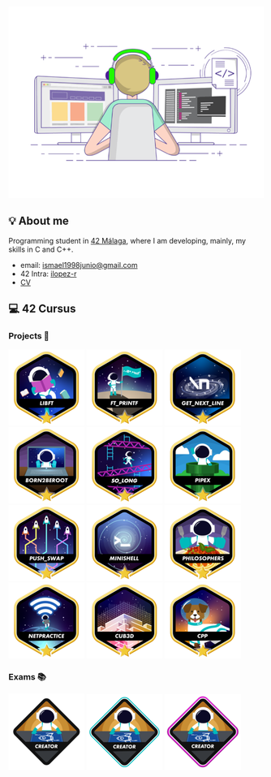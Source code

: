 ![HI THERE](https://raw.githubusercontent.com/ilopez-r/resources/main/hithere.gif)

## 💡 About me 
Programming student in [42 Málaga](https://www.fundaciontelefonica.com/empleabilidad/campus-42/), where I am developing, mainly, my skills in C and C++.
- email: [ismael1998junio@gmail.com](mailto:ismael1998junio@gmail.com)
- 42 Intra: [ilopez-r](https://profile.intra.42.fr/users/ilopez-r)
- [CV](https://github.com/ilopez-r/resources/blob/main/CV.pdf)

## 💻 42 Cursus
### Projects 🚀
[![LIBFT](https://raw.githubusercontent.com/ilopez-r/resources/main/badges/libftm.png)](https://github.com/ilopez-r/libft) [![FT_PRINTF](https://raw.githubusercontent.com/ilopez-r/resources/main/badges/ft_printfm.png)](https://github.com/ilopez-r/ft_printf) [![GETNEXTLINE](https://raw.githubusercontent.com/ilopez-r/resources/main/badges/get_next_linem.png)](https://github.com/ilopez-r/get_next_line) [![BORN2BEROOT](https://raw.githubusercontent.com/ilopez-r/resources/main/badges/born2berootm.png)](https://github.com/ilopez-r/born2beroot) [![SO_LONG](https://raw.githubusercontent.com/ilopez-r/resources/main/badges/so_longm.png)](https://github.com/ilopez-r/so_long) [![PIPEX](https://raw.githubusercontent.com/ilopez-r/resources/main/badges/pipexm.png)](https://github.com/ilopez-r/pipex) [![PUSH_SWAP](https://raw.githubusercontent.com/ilopez-r/resources/main/badges/push_swapm.png)](https://github.com/ilopez-r/push_swap) [![MINISHELL](https://raw.githubusercontent.com/ilopez-r/resources/main/badges/minishellm.png)](https://github.com/ilopez-r/minishell) [![PHILOSOPHERS](https://raw.githubusercontent.com/ilopez-r/resources/main/badges/philosophersm.png)](https://github.com/ilopez-r/philosophers) [![NETPRACTICE](https://raw.githubusercontent.com/ilopez-r/resources/main/badges/netpracticem.png)](https://github.com/ilopez-r/net_practice) [![CUB3D](https://raw.githubusercontent.com/ilopez-r/resources/main/badges/cub3dm.png)](https://github.com/ilopez-r/cub3d) [![CPP](https://raw.githubusercontent.com/ilopez-r/resources/main/badges/cppm.png)](https://github.com/ilopez-r/cpp)
### Exams 📚
[![EXAM02](https://raw.githubusercontent.com/ilopez-r/resources/main/badges/entrepreneurn.png)](https://github.com/ilopez-r/exam02) [![EXAM03](https://raw.githubusercontent.com/ilopez-r/resources/main/badges/entrepreneure.png)](https://github.com/ilopez-r/exam03) [![EXAM04](https://raw.githubusercontent.com/ilopez-r/resources/main/badges/entrepreneurm.png)](https://github.com/ilopez-r/exam04)
